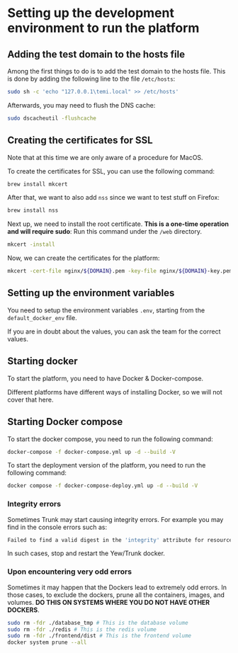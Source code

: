 # Setting up the development environment to run the platform

## Adding the test domain to the hosts file
Among the first things to do is to add the test domain to the hosts file.
This is done by adding the following line to the file `/etc/hosts`:

```bash
sudo sh -c 'echo "127.0.0.1\temi.local" >> /etc/hosts'
```

Afterwards, you may need to flush the DNS cache:

```bash
sudo dscacheutil -flushcache
```

## Creating the certificates for SSL

Note that at this time we are only aware of a procedure for MacOS.

To create the certificates for SSL, you can use the following command:

```bash
brew install mkcert
```

After that, we want to also add `nss` since we want to test stuff on Firefox:

```bash
brew install nss
```

Next up, we need to install the root certificate. **This is a one-time operation and will require sudo**:
Run this command under the `/web` directory.

```bash
mkcert -install
```

Now, we can create the certificates for the platform:

```bash
mkcert -cert-file nginx/${DOMAIN}.pem -key-file nginx/${DOMAIN}-key.pem ${DOMAIN}
```

## Setting up the environment variables
You need to setup the environment variables `.env`, starting from the `default_docker_env` file.

If you are in doubt about the values, you can ask the team for the correct values.

## Starting docker
To start the platform, you need to have Docker & Docker-compose.

Different platforms have different ways of installing Docker, so we will not cover that here.

## Starting Docker compose
To start the docker compose, you need to run the following command:

```bash
docker-compose -f docker-compose.yml up -d --build -V
```

To start the deployment version of the platform, you need to run the following command:

```bash
docker compose -f docker-compose-deploy.yml up -d --build -V
```

### Integrity errors
Sometimes Trunk may start causing integrity errors. For example you may find in the console errors such as:

```bash
Failed to find a valid digest in the 'integrity' attribute for resource 'https://emi.local/frontend.js' with computed SHA-384 integrity '328Yb/77DVCU/r2WVi7/JLFi2UQE0ZOtdwEOg0zorekdvvT5nQIbXMf1uFWoXC95'. The resource has been blocked.
```

In such cases, stop and restart the Yew/Trunk docker.

### Upon encountering very odd errors
Sometimes it may happen that the Dockers lead to extremely odd errors. In those cases, to exclude the dockers, prune all the containers, images, and volumes. **DO THIS ON SYSTEMS WHERE YOU DO NOT HAVE OTHER DOCKERS**.

```bash
sudo rm -fdr ./database_tmp # This is the database volume
sudo rm -fdr ./redis # This is the redis volume
sudo rm -fdr ./frontend/dist # This is the frontend volume
docker system prune --all
```